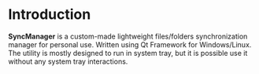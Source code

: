 # Introduction

**SyncManager** is a custom-made lightweight files/folders synchronization manager for personal use. Written using Qt Framework for Windows/Linux.
The utility is mostly designed to run in system tray, but it is possible use it without any system tray interactions.
